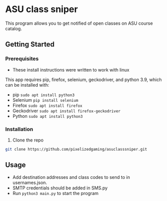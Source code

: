 # ASU class sniper
This program allows you to get notified of open classes on ASU course catalog.

## Getting Started
### Prerequisites
  * These install instructions were written to work with linux
 
  This app requires pip, firefox, selenium, geckodriver, and python 3.9, which can be installed with:
  * pip
    ```sudo apt install python3```
  * Selenium
    ```pip install selenium```
  * Firefox
    ```sudo apt install firefox```
  * Geckodriver
    ```sudo apt install firefox-geckodriver```
  * Python
    ```sudo apt install python3```
### Installation
  1. Clone the repo
   ```sh
   git clone https://github.com/pixelizedgaming/asuclasssniper.git
   ```
## Usage
  * Add destination addresses and class codes to send to in usernames.json.
  * SMTP credentials should be added in SMS.py
  * Run ```python3 main.py``` to start the program
  
